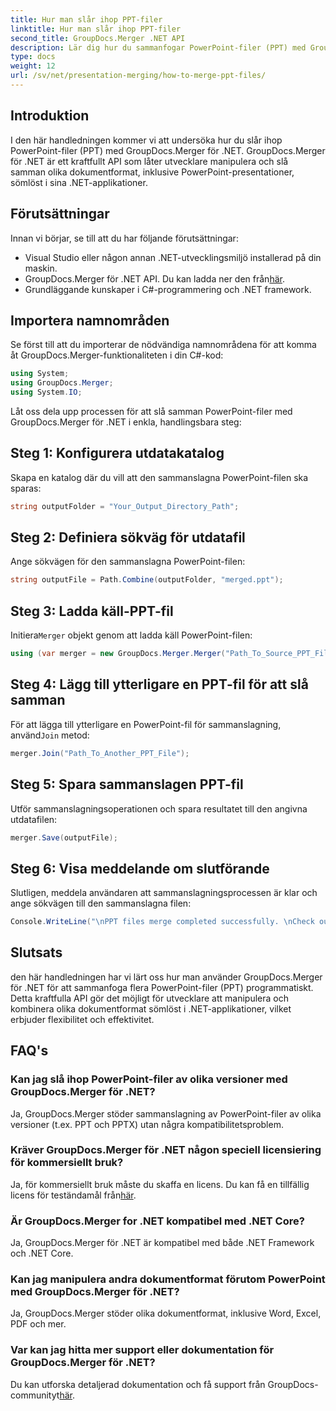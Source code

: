```yaml
---
title: Hur man slår ihop PPT-filer
linktitle: Hur man slår ihop PPT-filer
second_title: GroupDocs.Merger .NET API
description: Lär dig hur du sammanfogar PowerPoint-filer (PPT) med GroupDocs.Merger för .NET utan ansträngning. Förbättra dina .NET-applikationer med detta kraftfulla API.
type: docs
weight: 12
url: /sv/net/presentation-merging/how-to-merge-ppt-files/
---
```

## Introduktion
I den här handledningen kommer vi att undersöka hur du slår ihop PowerPoint-filer (PPT) med GroupDocs.Merger för .NET. GroupDocs.Merger för .NET är ett kraftfullt API som låter utvecklare manipulera och slå samman olika dokumentformat, inklusive PowerPoint-presentationer, sömlöst i sina .NET-applikationer.
## Förutsättningar
Innan vi börjar, se till att du har följande förutsättningar:
- Visual Studio eller någon annan .NET-utvecklingsmiljö installerad på din maskin.
-  GroupDocs.Merger för .NET API. Du kan ladda ner den från[här](https://releases.groupdocs.com/merger/net/).
- Grundläggande kunskaper i C#-programmering och .NET framework.

## Importera namnområden
Se först till att du importerar de nödvändiga namnområdena för att komma åt GroupDocs.Merger-funktionaliteten i din C#-kod:
```csharp
using System; 
using GroupDocs.Merger;
using System.IO;
```

Låt oss dela upp processen för att slå samman PowerPoint-filer med GroupDocs.Merger för .NET i enkla, handlingsbara steg:
## Steg 1: Konfigurera utdatakatalog
Skapa en katalog där du vill att den sammanslagna PowerPoint-filen ska sparas:
```csharp
string outputFolder = "Your_Output_Directory_Path";
```
## Steg 2: Definiera sökväg för utdatafil
Ange sökvägen för den sammanslagna PowerPoint-filen:
```csharp
string outputFile = Path.Combine(outputFolder, "merged.ppt");
```
## Steg 3: Ladda käll-PPT-fil
 Initiera`Merger` objekt genom att ladda käll PowerPoint-filen:
```csharp
using (var merger = new GroupDocs.Merger.Merger("Path_To_Source_PPT_File"))
```
## Steg 4: Lägg till ytterligare en PPT-fil för att slå samman
 För att lägga till ytterligare en PowerPoint-fil för sammanslagning, använd`Join` metod:
```csharp
merger.Join("Path_To_Another_PPT_File");
```
## Steg 5: Spara sammanslagen PPT-fil
Utför sammanslagningsoperationen och spara resultatet till den angivna utdatafilen:
```csharp
merger.Save(outputFile);
```
## Steg 6: Visa meddelande om slutförande
Slutligen, meddela användaren att sammanslagningsprocessen är klar och ange sökvägen till den sammanslagna filen:
```csharp
Console.WriteLine("\nPPT files merge completed successfully. \nCheck output in {0}", outputFolder);
```

## Slutsats
den här handledningen har vi lärt oss hur man använder GroupDocs.Merger för .NET för att sammanfoga flera PowerPoint-filer (PPT) programmatiskt. Detta kraftfulla API gör det möjligt för utvecklare att manipulera och kombinera olika dokumentformat sömlöst i .NET-applikationer, vilket erbjuder flexibilitet och effektivitet.

## FAQ's
### Kan jag slå ihop PowerPoint-filer av olika versioner med GroupDocs.Merger för .NET?
Ja, GroupDocs.Merger stöder sammanslagning av PowerPoint-filer av olika versioner (t.ex. PPT och PPTX) utan några kompatibilitetsproblem.
### Kräver GroupDocs.Merger för .NET någon speciell licensiering för kommersiellt bruk?
 Ja, för kommersiellt bruk måste du skaffa en licens. Du kan få en tillfällig licens för teständamål från[här](https://purchase.groupdocs.com/temporary-license/).
### Är GroupDocs.Merger for .NET kompatibel med .NET Core?
Ja, GroupDocs.Merger för .NET är kompatibel med både .NET Framework och .NET Core.
### Kan jag manipulera andra dokumentformat förutom PowerPoint med GroupDocs.Merger för .NET?
Ja, GroupDocs.Merger stöder olika dokumentformat, inklusive Word, Excel, PDF och mer.
### Var kan jag hitta mer support eller dokumentation för GroupDocs.Merger för .NET?
Du kan utforska detaljerad dokumentation och få support från GroupDocs-communityt[här](https://forum.groupdocs.com/c/merger/32).